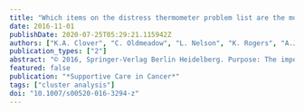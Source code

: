 ```yaml
---
title: "Which items on the distress thermometer problem list are the most distressing?"
date: 2016-11-01
publishDate: 2020-07-25T05:29:21.115942Z
authors: ["K.A. Clover", "C. Oldmeadow", "L. Nelson", "K. Rogers", "A.J. Mitchell", "G. Carter"]
publication_types: ["2"]
abstract: "© 2016, Springer-Verlag Berlin Heidelberg. Purpose: The importance of distress identification and management in oncology has been established. We examined the relationship between distress and unmet bio-psychosocial needs, applying advanced statistical techniques, to identify which needs have the closest relationship to distress. Methods: Oncology outpatients (n = 1066) undergoing QUICATOUCH screening in an Australian cancer centre completed the distress thermometer (DT) and problem list (PL). Principal component analysis (PCA), logistic regression and classification and regression tree (CART) analyses tested the relationship between DT score (at a cut-off point of 4) and PL items. Results: Sixteen items were reported by textless5 % of participants. PCA analysis identified four major components. Logistic regression analysis indicated three of these component scores, and four individual items (20 items in total) demonstrated a significant independent relationship with distress. The best CART model contained only two PL items: ‘worry’ and ‘depression’. Conclusions: The DT and PL function as intended, quantifying negative emotional experience (distress) and identifying bio-psychosocial sources of distress. We offer two suggestions to minimise PL response time whilst targeting PL items most related to distress, thereby increasing clinical utility. To identify patients who might require specialised psychological services, we suggest the DT followed by a short, case-finding instrument for patients over threshold on the DT. To identify other important sources of distress, we suggest using a modified PL of 14 key items, with the 15th item ‘any other problem’ as a simple safety net question. Shorter times for patient completion and clinician response to endorsed PL items will maximise acceptance and clinical utility."
featured: false
publication: "*Supportive Care in Cancer*"
tags: ["cluster analysis"]
doi: "10.1007/s00520-016-3294-z"
---
```


